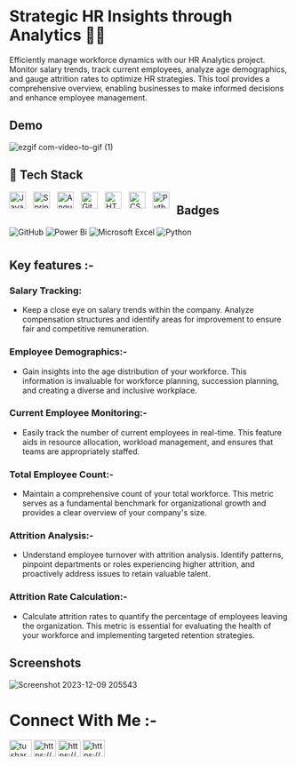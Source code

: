 
# Strategic HR Insights through Analytics 🏄‍♂️

Efficiently manage workforce dynamics with our HR Analytics project. Monitor salary trends, track current employees, analyze age demographics, and gauge attrition rates to optimize HR strategies. This tool provides a comprehensive overview, enabling businesses to make informed decisions and enhance employee management.




## Demo

![ezgif com-video-to-gif (1)](https://github.com/Analytic-Ally/HR_Analytics/assets/149322654/84fa2076-4e1c-42be-a40a-c07a8c607628)



## 🧰 Tech Stack 


<img align="left" alt="Java" width="30px" style="padding-right:10px;" src="https://upload.wikimedia.org/wikipedia/commons/thumb/3/34/Microsoft_Office_Excel_%282019%E2%80%93present%29.svg/2203px-Microsoft_Office_Excel_%282019%E2%80%93present%29.svg.png"/>

<img align="left" alt="Spring" width="30px" style="padding-right:10px;" src="https://encrypted-tbn0.gstatic.com/images?q=tbn:ANd9GcTQlHRnipUXQrWtvaTcEETmEOyL9ecApYEpHlCx3e3ASHkF8_c9dg3TzQrbli2N3536crs&usqp=CAU" />

<img align="left" alt="Angular" width="30px" style="padding-right:10px;"
src="https://w7.pngwing.com/pngs/170/924/png-transparent-microsoft-sql-server-microsoft-azure-sql-database-microsoft-text-logo-microsoft-azure.png" />

<img align="left" alt="GitHub" width="30px" style="padding-right:10px;" src="https://cdn.jsdelivr.net/gh/devicons/devicon/icons/github/github-original.svg" />


<img align="left" alt="HTML" width="30px" style="padding-right:10px;" src="https://cdn.jsdelivr.net/gh/devicons/devicon/icons/html5/html5-plain.svg" />
<img align="left" alt="CSS" width="30px" style="padding-right:10px;" src="https://cdn.jsdelivr.net/gh/devicons/devicon/icons/css3/css3-plain.svg" />

<img align="left" alt="Python" width="30px" style="padding-right:10px;" src="https://cdn.jsdelivr.net/gh/devicons/devicon/icons/python/python-plain.svg" />


#


## Badges

![GitHub](https://img.shields.io/badge/github-%23121011.svg?style=for-the-badge&logo=github&logoColor=white)
![Power Bi](https://img.shields.io/badge/power_bi-F2C811?style=for-the-badge&logo=powerbi&logoColor=black)
![Microsoft Excel](https://img.shields.io/badge/Microsoft_Excel-217346?style=for-the-badge&logo=microsoft-excel&logoColor=white)
![Python](https://img.shields.io/badge/python-3670A0?style=for-the-badge&logo=python&logoColor=ffdd54)


# 




## Key features :- 

### Salary Tracking:
- Keep a close eye on salary trends within the company. Analyze compensation structures and identify areas for improvement to ensure fair and competitive remuneration.

### Employee Demographics:-
- Gain insights into the age distribution of your workforce. This information is invaluable for workforce planning, succession planning, and creating a diverse and inclusive workplace.

### Current Employee Monitoring:-
- Easily track the number of current employees in real-time. This feature aids in resource allocation, workload management, and ensures that teams are appropriately staffed.

### Total Employee Count:-
- Maintain a comprehensive count of your total workforce. This metric serves as a fundamental benchmark for organizational growth and provides a clear overview of your company's size.

### Attrition Analysis:-
- Understand employee turnover with attrition analysis. Identify patterns, pinpoint departments or roles experiencing higher attrition, and proactively address issues to retain valuable talent.

### Attrition Rate Calculation:-
- Calculate attrition rates to quantify the percentage of employees leaving the organization. This metric is essential for evaluating the health of your workforce and implementing targeted retention strategies.

## Screenshots

![Screenshot 2023-12-09 205543](https://github.com/Analytic-Ally/HR_Analytics/assets/149322654/5ed1753b-2638-4bab-9a11-c4cf6fa30be5)

# Connect With Me :- 

<p align="left">
<a href="https://twitter.com/tusharg41" target="blank"><img align="center" src="https://raw.githubusercontent.com/rahuldkjain/github-profile-readme-generator/master/src/images/icons/Social/twitter.svg" alt="tusharg41" height="30" width="40" /></a>
<a href="https://linkedin.com/in/tushar-gupta-3b29b5144/" target="blank"><img align="center" src="https://raw.githubusercontent.com/rahuldkjain/github-profile-readme-generator/master/src/images/icons/Social/linked-in-alt.svg" alt="https://www.linkedin.com/in/tushar-gupta-3b29b5144/" height="30" width="40" /></a>
<a href="https://instagram.com/tushargupta_8127/" target="blank"><img align="center" src="https://raw.githubusercontent.com/rahuldkjain/github-profile-readme-generator/master/src/images/icons/Social/instagram.svg" alt="https://www.instagram.com/tushargupta_8127/" height="30" width="40" /></a>
<a href="https://www.hackerrank.com/profile/tanugupta3367" target="blank"><img align="center" src="https://raw.githubusercontent.com/rahuldkjain/github-profile-readme-generator/master/src/images/icons/Social/hackerrank.svg" alt="https://www.hackerrank.com/profile/tanugupta3367" height="30" width="40" /></a>
</p>
